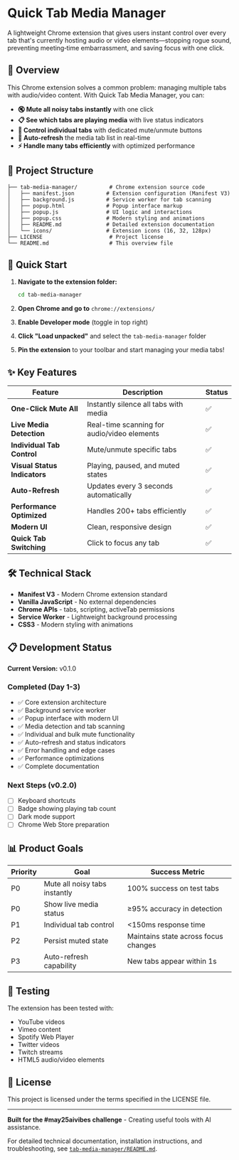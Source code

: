 # Quick Tab Media Manager

A lightweight Chrome extension that gives users instant control over every tab that's currently hosting audio or video elements—stopping rogue sound, preventing meeting‑time embarrassment, and saving focus with one click.

## 🎯 Overview

This Chrome extension solves a common problem: managing multiple tabs with audio/video content. With Quick Tab Media Manager, you can:

- **🔇 Mute all noisy tabs instantly** with one click
- **📋 See which tabs are playing media** with live status indicators  
- **🎵 Control individual tabs** with dedicated mute/unmute buttons
- **🔄 Auto-refresh** the media tab list in real-time
- **⚡ Handle many tabs efficiently** with optimized performance

## 📁 Project Structure

```
├── tab-media-manager/          # Chrome extension source code
│   ├── manifest.json          # Extension configuration (Manifest V3)
│   ├── background.js          # Service worker for tab scanning
│   ├── popup.html             # Popup interface markup
│   ├── popup.js               # UI logic and interactions  
│   ├── popup.css              # Modern styling and animations
│   ├── README.md              # Detailed extension documentation
│   └── icons/                 # Extension icons (16, 32, 128px)
├── LICENSE                     # Project license
└── README.md                   # This overview file
```

## 🚀 Quick Start

1. **Navigate to the extension folder:**
   ```bash
   cd tab-media-manager
   ```

2. **Open Chrome and go to** `chrome://extensions/`

3. **Enable Developer mode** (toggle in top right)

4. **Click "Load unpacked"** and select the `tab-media-manager` folder

5. **Pin the extension** to your toolbar and start managing your media tabs!

## ✨ Key Features

| Feature | Description | Status |
|---------|-------------|--------|
| **One-Click Mute All** | Instantly silence all tabs with media | ✅ |
| **Live Media Detection** | Real-time scanning for audio/video elements | ✅ |
| **Individual Tab Control** | Mute/unmute specific tabs | ✅ |
| **Visual Status Indicators** | Playing, paused, and muted states | ✅ |
| **Auto-Refresh** | Updates every 3 seconds automatically | ✅ |
| **Performance Optimized** | Handles 200+ tabs efficiently | ✅ |
| **Modern UI** | Clean, responsive design | ✅ |
| **Quick Tab Switching** | Click to focus any tab | ✅ |

## 🛠️ Technical Stack

- **Manifest V3** - Modern Chrome extension standard
- **Vanilla JavaScript** - No external dependencies
- **Chrome APIs** - tabs, scripting, activeTab permissions
- **Service Worker** - Lightweight background processing
- **CSS3** - Modern styling with animations

## 📋 Development Status

**Current Version:** v0.1.0

### Completed (Day 1-3)
- ✅ Core extension architecture
- ✅ Background service worker
- ✅ Popup interface with modern UI
- ✅ Media detection and tab scanning
- ✅ Individual and bulk mute functionality
- ✅ Auto-refresh and status indicators
- ✅ Error handling and edge cases
- ✅ Performance optimizations
- ✅ Complete documentation

### Next Steps (v0.2.0)
- [ ] Keyboard shortcuts
- [ ] Badge showing playing tab count
- [ ] Dark mode support
- [ ] Chrome Web Store preparation

## 📊 Product Goals

| Priority | Goal | Success Metric |
|----------|------|----------------|
| P0 | Mute all noisy tabs instantly | 100% success on test tabs |
| P0 | Show live media status | ≥95% accuracy in detection |
| P1 | Individual tab control | <150ms response time |
| P2 | Persist muted state | Maintains state across focus changes |
| P3 | Auto-refresh capability | New tabs appear within 1s |

## 🧪 Testing

The extension has been tested with:
- YouTube videos
- Vimeo content  
- Spotify Web Player
- Twitter videos
- Twitch streams
- HTML5 audio/video elements

## 📄 License

This project is licensed under the terms specified in the LICENSE file.

---

**Built for the #may25aivibes challenge** - Creating useful tools with AI assistance.

For detailed technical documentation, installation instructions, and troubleshooting, see [`tab-media-manager/README.md`](tab-media-manager/README.md). 